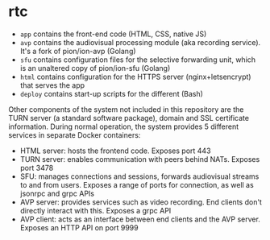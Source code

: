 # rtc

- `app` contains the front-end code (HTML, CSS, native JS)
- `avp` contains the audiovisual processing module (aka recording service). It's a fork of pion/ion-avp (Golang)
- `sfu` contains configuration files for the selective forwarding unit, which is an unaltered copy of pion/ion-sfu (Golang)
- `html` contains configuration for the HTTPS server (nginx+letsencrypt) that serves the app
- `deploy` contains start-up scripts for the different (Bash)

Other components of the system not included in this repository are the TURN server (a standard software package), domain and SSL certificate information.
During normal operation, the system provides 5 different services in separate Docker containers:
  - HTML server: hosts the frontend code. Exposes port 443
  - TURN server: enables communication with peers behind NATs. Exposes port 3478
  - SFU: manages connections and sessions, forwards audiovisual streams to and from users.
         Exposes a range of ports for connection, as well as jsonrpc and grpc APIs
  - AVP server: provides services such as video recording. End clients don't directly interact with this. Exposes a grpc API
  - AVP client: acts as an interface between end clients and the AVP server. Exposes an HTTP API on port 9999
